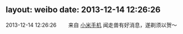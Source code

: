 layout: weibo
date: 2013-12-14 12:26:26
---
2013-12-14 12:26:26  &nbsp;&nbsp;&nbsp;&nbsp;&nbsp;&nbsp; 来自 <a href="http://app.weibo.com/t/feed/22zMnn" rel="nofollow">小米手机</a>
闻走兽有好消息，遂剃须以贺～ ​​​
